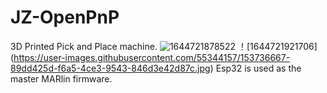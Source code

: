 # JZ-OpenPnP
3D Printed Pick and Place machine.
![1644721878522](https://user-images.githubusercontent.com/55344157/153736622-a4f1a9ab-cb7b-4607-a028-164259a36dc8.jpg)
！[1644721921706] (https://user-images.githubusercontent.com/55344157/153736667-89dd425d-f6a5-4ce3-9543-846d3e42d87c.jpg)
Esp32 is used as the master MARlin firmware.
